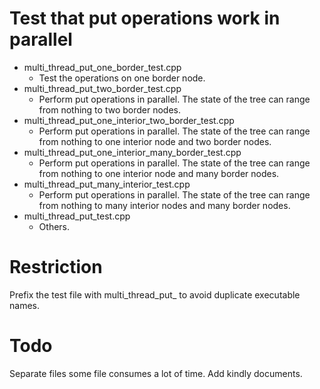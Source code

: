 # Test that put operations work in parallel

- multi_thread_put_one_border_test.cpp
    - Test the operations on one border node.
- multi_thread_put_two_border_test.cpp
    - Perform put operations in parallel. The state of the tree can range from nothing to two border nodes.
- multi_thread_put_one_interior_two_border_test.cpp
    - Perform put operations in parallel. The state of the tree can range from nothing to one interior node and two border nodes.
- multi_thread_put_one_interior_many_border_test.cpp
    - Perform put operations in parallel. The state of the tree can range from nothing to one interior node and many border nodes.
- multi_thread_put_many_interior_test.cpp
    - Perform put operations in parallel. The state of the tree can range from nothing to many interior nodes and many border nodes.
- multi_thread_put_test.cpp
    - Others.

# Restriction

Prefix the test file with multi_thread_put_ to avoid duplicate executable names.

# Todo

Separate files some file consumes a lot of time. Add kindly documents.
